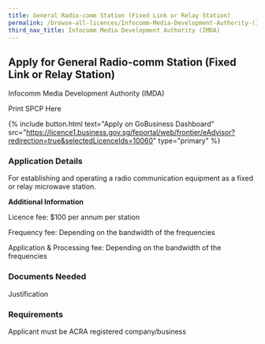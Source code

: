 ```yaml
---
title: General Radio-comm Station (Fixed Link or Relay Station)
permalink: /browse-all-licences/Infocomm-Media-Development-Authority-(IMDA)/General-Radio-comm-Station--Fixed-Link-or-Relay-Station-
third_nav_title: Infocomm Media Development Authority (IMDA)
---
```


## Apply for General Radio-comm Station (Fixed Link or Relay Station)

Infocomm Media Development Authority (IMDA)

Print SPCP Here


{% include button.html text="Apply on GoBusiness Dashboard" src="https://licence1.business.gov.sg/feportal/web/frontier/eAdvisor?redirection=true&selectedLicenceIds=10060" type="primary" %}

### Application Details

<p>For establishing and operating a radio communication equipment as a fixed or relay microwave station.</p>

**Additional Information**

<p>Licence fee: $100 per annum per station</p>
<p>Frequency fee: Depending on the bandwidth of the frequencies</p>
<p>Application &amp; Processing fee: Depending on the bandwidth of the frequencies</p>

### Documents Needed

Justification

### Requirements

Applicant must be ACRA registered company/business

